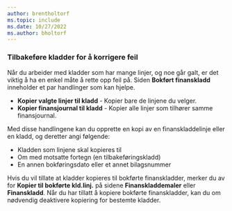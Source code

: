 ```yaml
---
author: brentholtorf
ms.topic: include
ms.date: 10/27/2022
ms.author: bholtorf
---
```


### Tilbakeføre kladder for å korrigere feil

Når du arbeider med kladder som har mange linjer, og noe går galt, er det viktig å ha en enkel måte å rette opp feil på. Siden **Bokført finanskladd** inneholder et par handlinger som kan hjelpe.

* **Kopier valgte linjer til kladd** - Kopier bare de linjene du velger.
* **Kopier finansjournal til kladd** - Kopier alle linjer som tilhører samme finansjournal.

Med disse handlingene kan du opprette en kopi av en finanskladdelinje eller en kladd, og deretter angi følgende:

* Kladden som linjene skal kopieres til
* Om med motsatte fortegn (en tilbakeføringskladd)
* En annen bokføringsdato eller et annet bilagsnummer

Hvis du vil tillate at kladder kopieres til bokførte finanskladder, merker du av for **Kopier til bokførte kld.linj.** på sidene **Finanskladdemaler** eller **Finanskladd**. Når du har tillatt å kopiere bokførte finanskladder, kan du om nødvendig deaktivere kopiering for bestemte kladder.